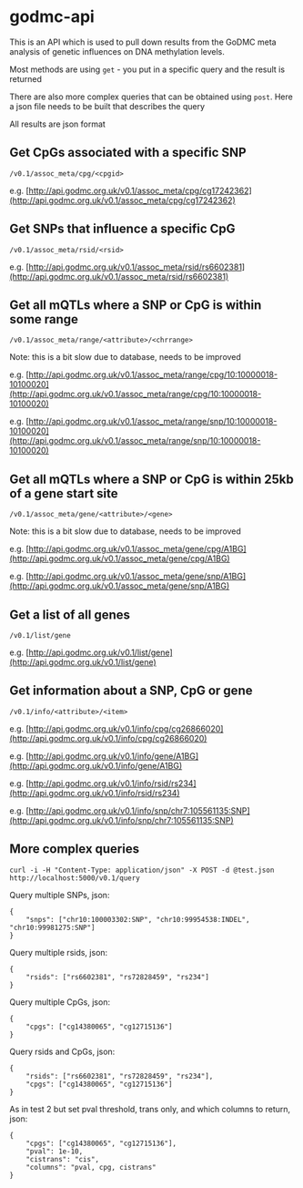 # godmc-api

This is an API which is used to pull down results from the GoDMC meta analysis of genetic influences on DNA methylation levels. 

Most methods are using `get` - you put in a specific query and the result is returned

There are also more complex queries that can be obtained using `post`. Here a json file needs to be built that describes the query

All results are json format

## Get CpGs associated with a specific SNP

```
/v0.1/assoc_meta/cpg/<cpgid>
```

e.g. [http://api.godmc.org.uk/v0.1/assoc_meta/cpg/cg17242362](http://api.godmc.org.uk/v0.1/assoc_meta/cpg/cg17242362)

## Get SNPs that influence a specific CpG

```
/v0.1/assoc_meta/rsid/<rsid>
```

e.g. [http://api.godmc.org.uk/v0.1/assoc_meta/rsid/rs6602381](http://api.godmc.org.uk/v0.1/assoc_meta/rsid/rs6602381)

## Get all mQTLs where a SNP or CpG is within some range

```
/v0.1/assoc_meta/range/<attribute>/<chrrange>
```

Note: this is a bit slow due to database, needs to be improved

e.g. [http://api.godmc.org.uk/v0.1/assoc_meta/range/cpg/10:10000018-10100020](http://api.godmc.org.uk/v0.1/assoc_meta/range/cpg/10:10000018-10100020)

e.g. [http://api.godmc.org.uk/v0.1/assoc_meta/range/snp/10:10000018-10100020](http://api.godmc.org.uk/v0.1/assoc_meta/range/snp/10:10000018-10100020)


## Get all mQTLs where a SNP or CpG is within 25kb of a gene start site

```
/v0.1/assoc_meta/gene/<attribute>/<gene>
```

Note: this is a bit slow due to database, needs to be improved

e.g. [http://api.godmc.org.uk/v0.1/assoc_meta/gene/cpg/A1BG](http://api.godmc.org.uk/v0.1/assoc_meta/gene/cpg/A1BG)

e.g. [http://api.godmc.org.uk/v0.1/assoc_meta/gene/snp/A1BG](http://api.godmc.org.uk/v0.1/assoc_meta/gene/snp/A1BG)

## Get a list of all genes

```
/v0.1/list/gene
```

e.g. [http://api.godmc.org.uk/v0.1/list/gene](http://api.godmc.org.uk/v0.1/list/gene)


## Get information about a SNP, CpG or gene

```
/v0.1/info/<attribute>/<item>
```

e.g. [http://api.godmc.org.uk/v0.1/info/cpg/cg26866020](http://api.godmc.org.uk/v0.1/info/cpg/cg26866020)

e.g. [http://api.godmc.org.uk/v0.1/info/gene/A1BG](http://api.godmc.org.uk/v0.1/info/gene/A1BG)

e.g. [http://api.godmc.org.uk/v0.1/info/rsid/rs234](http://api.godmc.org.uk/v0.1/info/rsid/rs234)

e.g. [http://api.godmc.org.uk/v0.1/info/snp/chr7:105561135:SNP](http://api.godmc.org.uk/v0.1/info/snp/chr7:105561135:SNP)


## More complex queries

```
curl -i -H "Content-Type: application/json" -X POST -d @test.json http://localhost:5000/v0.1/query
```

Query multiple SNPs, json:

```
{
    "snps": ["chr10:100003302:SNP", "chr10:99954538:INDEL", "chr10:99981275:SNP"]
}
```

Query multiple rsids, json:

```
{
    "rsids": ["rs6602381", "rs72828459", "rs234"]
}
```

Query multiple CpGs, json:

```
{
    "cpgs": ["cg14380065", "cg12715136"]
}
```

Query rsids and CpGs, json:

```
{
    "rsids": ["rs6602381", "rs72828459", "rs234"],
    "cpgs": ["cg14380065", "cg12715136"]
}
```

As in test 2 but set pval threshold, trans only, and which columns to return, json:

```
{
    "cpgs": ["cg14380065", "cg12715136"],
    "pval": 1e-10,
    "cistrans": "cis",
    "columns": "pval, cpg, cistrans"
}
```
